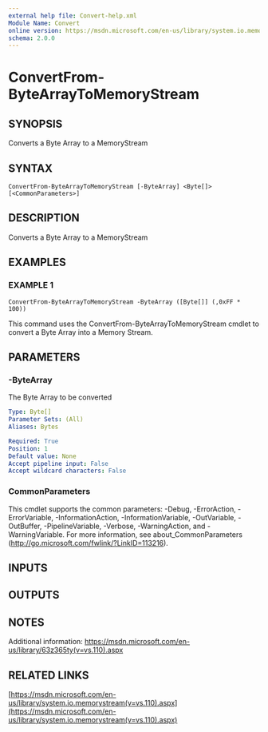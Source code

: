 ```yaml
---
external help file: Convert-help.xml
Module Name: Convert
online version: https://msdn.microsoft.com/en-us/library/system.io.memorystream(v=vs.110).aspx
schema: 2.0.0
---
```


# ConvertFrom-ByteArrayToMemoryStream

## SYNOPSIS
Converts a Byte Array to a MemoryStream

## SYNTAX

```
ConvertFrom-ByteArrayToMemoryStream [-ByteArray] <Byte[]> [<CommonParameters>]
```

## DESCRIPTION
Converts a Byte Array to a MemoryStream

## EXAMPLES

### EXAMPLE 1
```
ConvertFrom-ByteArrayToMemoryStream -ByteArray ([Byte[]] (,0xFF * 100))
```

This command uses the ConvertFrom-ByteArrayToMemoryStream cmdlet to convert a Byte Array into a Memory Stream.

## PARAMETERS

### -ByteArray
The Byte Array to be converted

```yaml
Type: Byte[]
Parameter Sets: (All)
Aliases: Bytes

Required: True
Position: 1
Default value: None
Accept pipeline input: False
Accept wildcard characters: False
```

### CommonParameters
This cmdlet supports the common parameters: -Debug, -ErrorAction, -ErrorVariable, -InformationAction, -InformationVariable, -OutVariable, -OutBuffer, -PipelineVariable, -Verbose, -WarningAction, and -WarningVariable.
For more information, see about_CommonParameters (http://go.microsoft.com/fwlink/?LinkID=113216).

## INPUTS

## OUTPUTS

## NOTES
Additional information:
https://msdn.microsoft.com/en-us/library/63z365ty(v=vs.110).aspx

## RELATED LINKS

[https://msdn.microsoft.com/en-us/library/system.io.memorystream(v=vs.110).aspx](https://msdn.microsoft.com/en-us/library/system.io.memorystream(v=vs.110).aspx)

